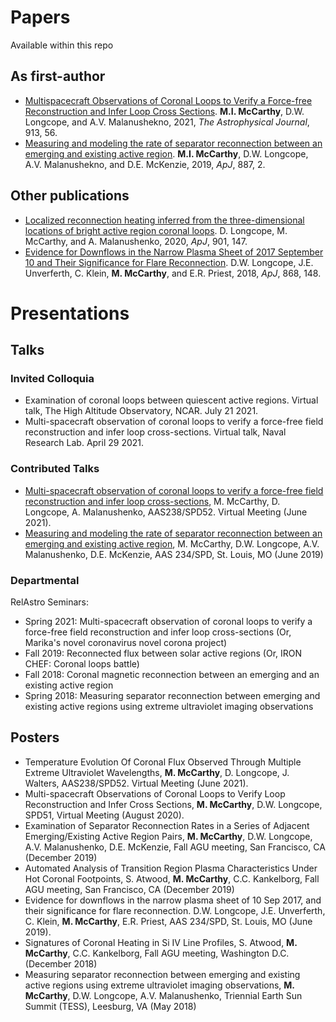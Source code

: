 # Papers
Available within this repo

## As first-author
* [Multispacecraft Observations of Coronal Loops to Verify a Force-free Reconstruction and Infer Loop Cross Sections](https://doi.org/10.3847/1538-4357/abf4d5). **M.I. McCarthy**, D.W. Longcope, and A.V. Malanushekno, 2021, *The Astrophysical Journal*, 913, 56.
* [Measuring and modeling the rate of separator reconnection between an emerging and existing active region](https://doi.org/10.3847/1538-4357/ab55f0). **M.I. McCarthy**, D.W. Longcope, A.V. Malanushekno, and D.E. McKenzie, 2019, *ApJ*, 887, 2.

## Other publications
* [Localized reconnection heating inferred from the three-dimensional locations of bright active region coronal loops](https://doi.org/10.3847/1538-4357/abb2a9). D. Longcope, M. McCarthy, and A. Malanushenko, 2020, *ApJ*, 901, 147. 
* [Evidence for Downflows in the Narrow Plasma Sheet of 2017 September 10 and Their Significance for Flare Reconnection](https://doi.org/10.3847/1538-4357/aaeac4). D.W. Longcope, J.E. Unverferth, C. Klein, **M. McCarthy**, and E.R. Priest, 2018, *ApJ*, 868, 148.

# Presentations
## Talks
### Invited Colloquia
* Examination of coronal loops between quiescent active regions. Virtual talk, The High Altitude Observatory, NCAR. July 21 2021.
* Multi-spacecraft observation of coronal loops to verify a force-free field reconstruction and infer loop cross-sections. Virtual talk, Naval Research Lab. April 29 2021.

### Contributed Talks
* [Multi-spacecraft observation of coronal loops to verify a force-free field reconstruction and infer loop cross-sections](https://ui.adsabs.harvard.edu/abs/2021AAS...23820501M/abstract), M. McCarthy, D. Longcope, A. Malanushenko, AAS238/SPD52. Virtual Meeting (June 2021). 
* [Measuring and modeling the rate of separator reconnection between an emerging and existing active region](https://ui.adsabs.harvard.edu/abs/2019AAS...23411705M/abstract), M. McCarthy, D.W. Longcope, A.V. Malanushenko, D.E. McKenzie, AAS 234/SPD, St. Louis, MO (June 2019) 

### Departmental 
RelAstro Seminars:
* Spring 2021: Multi-spacecraft observation of coronal loops to verify a force-free field reconstruction and infer loop cross-sections (Or, Marika's novel coronavirus novel corona project)
* Fall 2019: Reconnected flux between solar active regions (Or, IRON CHEF: Coronal loops battle)
* Fall 2018: Coronal magnetic reconnection between an emerging and an existing active region
* Spring 2018: Measuring separator reconnection between emerging and existing active regions using extreme ultraviolet imaging observations

## Posters
* Temperature Evolution Of Coronal Flux Observed Through Multiple Extreme Ultraviolet Wavelengths, **M. McCarthy**, D. Longcope, J. Walters, AAS238/SPD52. Virtual Meeting (June 2021).
* Multi-spacecraft Observations of Coronal Loops to Verify Loop Reconstruction and Infer Cross Sections, **M. McCarthy**, D.W. Longcope, SPD51, Virtual Meeting (August 2020).
* Examination of Separator Reconnection Rates in a Series of Adjacent Emerging/Existing Active Region Pairs, **M. McCarthy**, D.W. Longcope, A.V. Malanushenko, D.E. McKenzie, Fall AGU meeting, San Francisco, CA (December 2019)
* Automated Analysis of Transition Region Plasma Characteristics Under Hot Coronal Footpoints, S. Atwood, **M. McCarthy**, C.C. Kankelborg, Fall AGU meeting, San Francisco, CA (December 2019)
* Evidence for downflows in the narrow plasma sheet of 10 Sep 2017, and their significance for flare reconnection. D.W. Longcope, J.E. Unverferth, C. Klein, **M. McCarthy**, E.R. Priest, AAS 234/SPD, St. Louis, MO (June 2019).
* Signatures of Coronal Heating in Si IV Line Profiles, S. Atwood, **M. McCarthy**, C.C. Kankelborg, Fall AGU meeting, Washington D.C. (December 2018)
* Measuring separator reconnection between emerging and existing active regions using extreme ultraviolet imaging observations, **M. McCarthy**, D.W. Longcope, A.V. Malanushenko, Triennial Earth Sun Summit (TESS), Leesburg, VA (May 2018)
